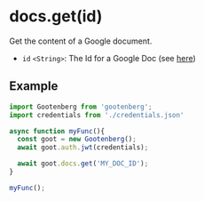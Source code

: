 # docs.get(id)

Get the content of a Google document.

- `id` `<String>`: The Id for a Google Doc (see [here](../README.md#usage))

## Example
```javascript
import Gootenberg from 'gootenberg';
import credentials from './credentials.json'

async function myFunc(){
  const goot = new Gootenberg();
  await goot.auth.jwt(credentials);

  await goot.docs.get('MY_DOC_ID');
}

myFunc();
```
